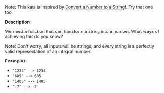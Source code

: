 Note: This kata is inspired by [Convert a Number to a String!](http://www.codewars.com/kata/convert-a-number-to-a-string/). Try that one too.

**Description**

We need a function that can transform a string into a number. What ways of achieving this do you know?

Note: Don't worry, all inputs will be strings, and every string is a perfectly valid representation of an integral number.

**Examples**

- `"1234" --> 1234`
- `"605" --> 605`
- `"1405" --> 1405`
- `"-7" --> -7`
